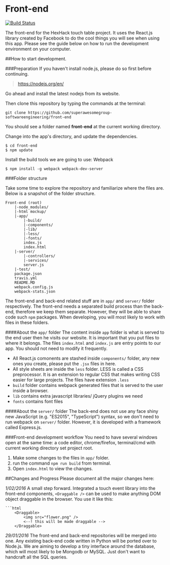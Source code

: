 
# Front-end
[![Build Status](https://travis-ci.org/travis-ci/travis-web.svg?branch=master)](https://travis-ci.org/travis-ci/travis-web)

The front-end for the HexHack touch table project. It uses the React.js library created by Facebook to do the cool things you will see when using this app. Please see the guide below on how to run the development environment on your computer.

##How to start development.

###Preparation
If you haven't install node.js, please do so first before continuing.

>https://nodejs.org/en/

Go ahead and install the latest nodejs from its website.

Then clone this repository by typing the commands at the terminal:

	git clone https://github.com/superawesomegroup-softwareengineering/front-end

You should see a folder named **front-end** at the current working directory.

Change into the app's directory, and update the dependencies.
 
	$ cd front-end
	$ npm update

Install the build tools we are going to use: Webpack

	$ npm install -g webpack webpack-dev-server

###Folder structure

Take some time to explore the repository and familiarize where the files are. Below is a snapshot of the folder structure.

	Front-end (root)
		|-node_modules/
		|-html mockup/
		|-app/
			|-build/
			|-components/
			|-lib/
			|-less/
			|-fonts/
			index.js
			index.html
		|-server/
			|-controllers/
			|-services/
			server.js
		|-test/
		package.json
		travis.yml
		README.MD
		webpack.config.js
		webpack-stats.json
		
The front-end and back-end related stuff are in `app/` and `server/` folder respectively. The front-end needs a separated build process than the back-end, therefore we keep them separate. However, they will be able to share code such `npm`  packages. When developing, you will most likely to work with files in these folders.

####About the `app/` folder
The content inside `app` folder is what is served to the end user then he visits our website. It is important that you put files to where it belongs. The files `index.html` and `index.js` are entry points to our app. You should not need to modify it frequently. 

 * All React.js comonents are stashed inside `components/` folder, any new ones you create, please put the `.jsx` files in here.
 * All style sheets are inside the `less` folder. LESS is called a CSS preprocessor. It is an extension to regular CSS that makes writing CSS easier for large projects. The files have extension `.less` 
 * `build` folder contains webpack generated files that is served to the user inside a browser.
 * `lib` contains extra javascript libraries/ jQuery plugins we need
 * `fonts` contains font files

####About the `server/` folder
The back-end does not use any face shiny new JavaScript (e.g. "ES2015", "TypeScript") syntax, so we don't need to run webpack on `server/` folder. However, it is developed with a framework called Express.js.

###Front-end development workflow
You need to have several windows open at the same time: a code editor, chrome/firefox, terminal/cmd with current working directory set project root. 

1. Make some changes to the files in `app/` folder.
2. run the command `npm run build` from terminal. 
3. Open `index.html` to view the changes.

##Changes and Progress
Please document all the major changes here:

*1/02/2016*
A small step forward. Integrated a touch event library into the front-end components, `<Draggable />` can be used to make anything DOM object draggable in the browser. You use it like this:

	```html
		<Draggable>
			<img src="flower.png" /> 
			<--! this will be made draggable -->
		</Draggable>

*29/01/2016*
The front-end and back-end repositories will be merged into one. Any existing back-end code written in Python will be ported over to Node.js. We are aiming to develop a tiny interface around the database, which will most likely to be Mongodb or MySQL. Just don't want to handcraft all the SQL queries.

